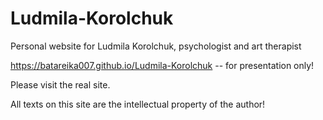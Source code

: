 # Ludmila-Korolchuk
Personal website for Ludmila Korolchuk, psychologist and art therapist

https://batareika007.github.io/Ludmila-Korolchuk -- for presentation only! 

Please visit the real site. 

All texts on this site are the intellectual property of the author!
